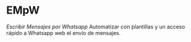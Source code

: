 # EMpW
_Escribir Mensajes por Whatsapp_
Automatizar con plantillas y un acceso rápido a Whatsapp web el envío de mensajes.

